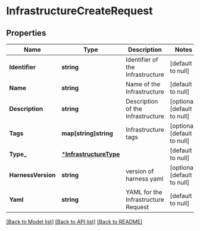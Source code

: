 # InfrastructureCreateRequest

## Properties
Name | Type | Description | Notes
------------ | ------------- | ------------- | -------------
**Identifier** | **string** | Identifier of the Infrastructure | [default to null]
**Name** | **string** | Name of the Infrastructure | [default to null]
**Description** | **string** | Description of the Infrastructure | [optional] [default to null]
**Tags** | **map[string]string** | Infrastructure tags | [optional] [default to null]
**Type_** | [***InfrastructureType**](InfrastructureType.md) |  | [default to null]
**HarnessVersion** | **string** | version of harness yaml | [optional] [default to null]
**Yaml** | **string** | YAML for the Infrastructure Request | [default to null]

[[Back to Model list]](../README.md#documentation-for-models) [[Back to API list]](../README.md#documentation-for-api-endpoints) [[Back to README]](../README.md)

